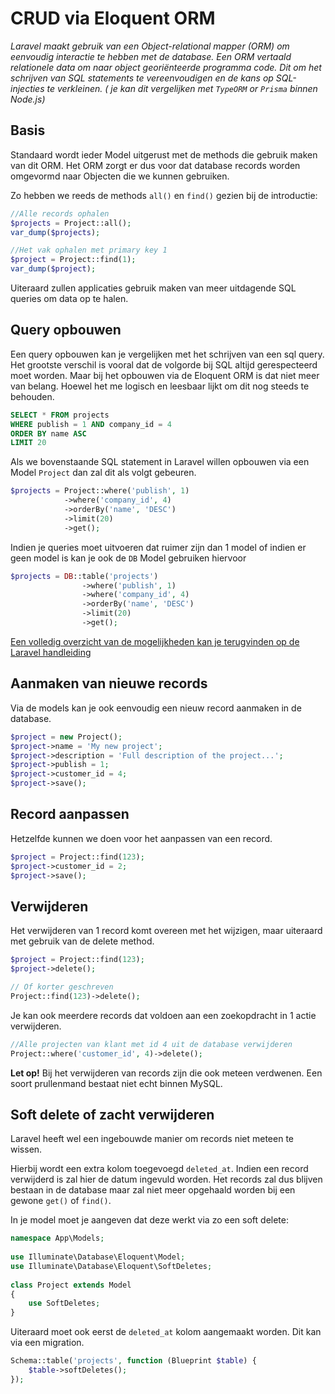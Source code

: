 # CRUD via Eloquent ORM

*Laravel maakt gebruik van een Object-relational mapper (ORM) om eenvoudig interactie te hebben met de database. Een ORM vertaald relationele data om naar object georiënteerde programma code. Dit om het schrijven van SQL statements te vereenvoudigen en de kans op SQL-injecties te verkleinen. ( je kan dit vergelijken met `TypeORM` or `Prisma` binnen Node.js)*

## Basis
Standaard wordt ieder Model uitgerust met de methods die gebruik maken van dit ORM. Het ORM zorgt er dus voor dat database records worden omgevormd naar Objecten die we kunnen gebruiken.

Zo hebben we reeds de methods `all()` en `find()` gezien bij de introductie:

``` php
//Alle records ophalen
$projects = Project::all();
var_dump($projects);

//Het vak ophalen met primary key 1
$project = Project::find(1);
var_dump($project);
```

Uiteraard zullen applicaties gebruik maken van meer uitdagende SQL queries om data op te halen.

## Query opbouwen

Een query opbouwen kan je vergelijken met het schrijven van een sql query. Het grootste verschil is vooral dat de volgorde bij SQL altijd gerespecteerd moet worden. Maar bij het opbouwen via de Eloquent ORM is dat niet meer van belang. Hoewel het me logisch en leesbaar lijkt om dit nog steeds te behouden.

``` sql
SELECT * FROM projects 
WHERE publish = 1 AND company_id = 4
ORDER BY name ASC
LIMIT 20
```

Als we bovenstaande SQL statement in Laravel willen opbouwen via een Model `Project` dan zal dit als volgt gebeuren.

``` php
$projects = Project::where('publish', 1)
            ->where('company_id', 4)
            ->orderBy('name', 'DESC')
            ->limit(20)
            ->get();
```

Indien je queries moet uitvoeren dat ruimer zijn dan 1 model of indien er geen model is kan je ook de `DB` Model gebruiken hiervoor

``` php
$projects = DB::table('projects')
                ->where('publish', 1)
                ->where('company_id', 4)
                ->orderBy('name', 'DESC')
                ->limit(20)
                ->get();
```

[Een volledig overzicht van de mogelijkheden kan je terugvinden op de Laravel handleiding](https://laravel.com/docs/9.x/queries#limit-and-offset)

## Aanmaken van nieuwe records

Via de models kan je ook eenvoudig een nieuw record aanmaken in de database.

``` php
$project = new Project();
$project->name = 'My new project';
$project->description = 'Full description of the project...';
$project->publish = 1;
$project->customer_id = 4;
$project->save();
```

## Record aanpassen

Hetzelfde kunnen we doen voor het aanpassen van een record.

``` php
$project = Project::find(123);
$project->customer_id = 2;
$project->save();
```

## Verwijderen

Het verwijderen van 1 record komt overeen met het wijzigen, maar uiteraard met gebruik van de delete method.

``` php
$project = Project::find(123);
$project->delete();

// Of korter geschreven
Project::find(123)->delete();
```

Je kan ook meerdere records dat voldoen aan een zoekopdracht in 1 actie verwijderen.

``` php
//Alle projecten van klant met id 4 uit de database verwijderen
Project::where('customer_id', 4)->delete();
```

**Let op!** Bij het verwijderen van records zijn die ook meteen verdwenen. Een soort prullenmand bestaat niet echt binnen MySQL.

## Soft delete of zacht verwijderen

Laravel heeft wel een ingebouwde manier om records niet meteen te wissen.

Hierbij wordt een extra kolom toegevoegd `deleted_at`. Indien een record verwijderd is zal hier de datum ingevuld worden. Het records zal dus blijven bestaan in de database maar zal niet meer opgehaald worden bij een gewone `get()` of `find()`.

In je model moet je aangeven dat deze werkt via zo een soft delete:

``` php
namespace App\Models;
 
use Illuminate\Database\Eloquent\Model;
use Illuminate\Database\Eloquent\SoftDeletes;
 
class Project extends Model
{
    use SoftDeletes;
}
```

Uiteraard moet ook eerst de `deleted_at` kolom aangemaakt worden. Dit kan via een migration.

``` php
Schema::table('projects', function (Blueprint $table) {
    $table->softDeletes();
});
```

